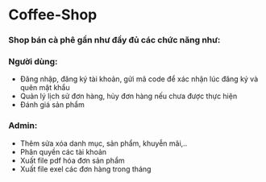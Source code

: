 # Coffee-Shop
### Shop bán cà phê gần như đầy đủ các chức năng như: 
### Người dùng:
* Đăng nhập, đăng ký tài khoản, gửi mã code để xác nhận lúc đăng ký và quên mật khẩu
* Quản lý lịch sử đơn hàng, hủy đơn hàng nếu chưa được thực hiện
* Đánh giá sản phẩm
### Admin:
* Thêm sửa xóa danh mục, sản phẩm, khuyễn mãi,..
* Phân quyền các tài khoản
* Xuất file pdf hóa đơn sản phẩm
* Xuất file exel các đơn hàng trong tháng
